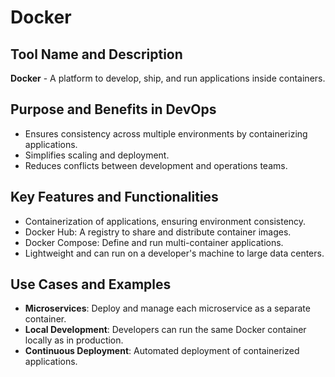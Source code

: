 # Docker

## Tool Name and Description
**Docker** - A platform to develop, ship, and run applications inside containers.

## Purpose and Benefits in DevOps
- Ensures consistency across multiple environments by containerizing applications.
- Simplifies scaling and deployment.
- Reduces conflicts between development and operations teams.

## Key Features and Functionalities
- Containerization of applications, ensuring environment consistency.
- Docker Hub: A registry to share and distribute container images.
- Docker Compose: Define and run multi-container applications.
- Lightweight and can run on a developer's machine to large data centers.

## Use Cases and Examples
- **Microservices**: Deploy and manage each microservice as a separate container.
- **Local Development**: Developers can run the same Docker container locally as in production.
- **Continuous Deployment**: Automated deployment of containerized applications.
